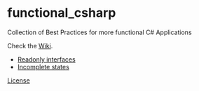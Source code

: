 # functional_csharp
Collection of Best Practices for more functional C# Applications

Check the [Wiki](https://github.com/marsop/functional_csharp/wiki).

* [Readonly interfaces](https://github.com/marsop/functional_csharp/wiki/Do-use-readonly-interfaces)
* [Incomplete states](https://github.com/marsop/functional_csharp/wiki/Avoid-representation-of-incomplete-states)


[License](LICENSE)
